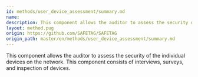 ```yaml
---
id: methods/user_device_assessment/summary.md
name: 
description: This component allows the auditor to assess the security of the individual devices on the network. This component consists of interviews, surveys, and inspection of...
layout: method.pug
origin: https://github.com/SAFETAG/SAFETAG
origin_path: master/en/methods/user_device_assessment/summary.md
---
```

This component allows the auditor to assess the security of the individual devices on the network. This component consists of interviews, surveys, and inspection of devices.


